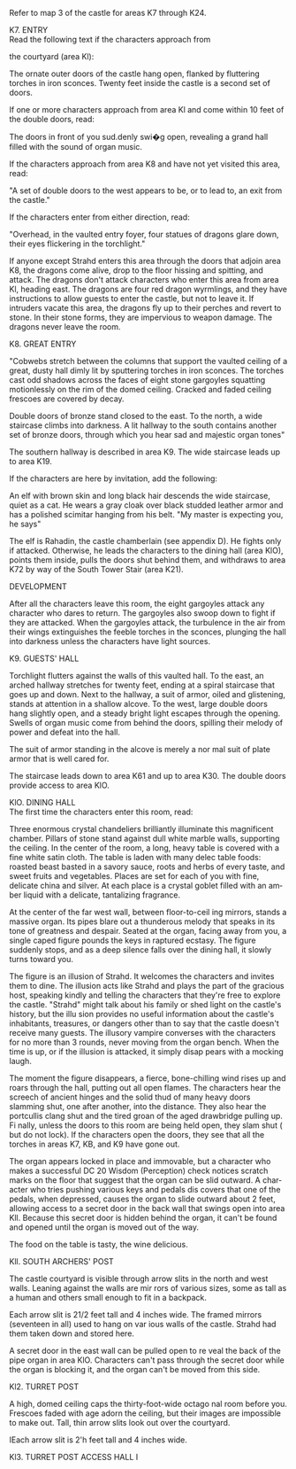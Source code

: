 Refer to map 3 of the castle for areas K7 through K24.

K7. ENTRY  
Read the following text if the characters approach from

the courtyard (area Kl):

The ornate outer doors of the castle hang open, flanked by fluttering torches in iron sconces. Twenty feet inside the castle is a second set of doors.

If one or more characters approach from area Kl and come within 10 feet of the double doors, read:

The doors in front of you sud.denly swi�g open, revealing a grand hall filled with the sound of organ music.

If the characters approach from area K8 and have not yet visited this area, read: 

"A set of double doors to the west appears to be, or to lead to, an exit from the castle."

If the characters enter from either direction, read:

"Overhead, in the vaulted entry foyer, four statues of dragons glare down, their eyes flickering in the torchlight."

If anyone except Strahd enters this area through the doors that adjoin area K8, the dragons come alive, drop to the floor hissing and spitting, and attack. The dragons don't attack characters who enter this area from area Kl, heading east. The dragons are four red dragon wyrmlings, and they have instructions to allow guests to enter the castle, but not to leave it. If intruders vacate this area, the dragons fly up to their perches and revert to stone. In their stone forms, they are impervious to weapon damage. The dragons never leave the room.

K8. GREAT ENTRY

"Cobwebs stretch between the columns that support the vaulted ceiling of a great, dusty hall dimly lit by sputtering torches in iron sconces. The torches cast odd shadows across the faces of eight stone gargoyles squatting motionlessly on the rim of the domed ceiling. Cracked and faded ceiling frescoes are covered by decay. 

Double doors of bronze stand closed to the east.
To the north, a wide staircase climbs into darkness. A lit hallway to the south contains another set of bronze doors, through which you hear sad and majestic organ tones"

The southern hallway is described in area K9. The wide staircase leads up to area K19.

If the characters are here by invitation, add the following:

An elf with brown skin and long black hair descends the wide staircase, quiet as a cat. He wears a gray cloak over black studded leather armor and has a polished scimitar hanging from his belt. "My master is expecting you, he says"

The elf is Rahadin, the castle chamberlain (see appendix D). He fights only if attacked. Otherwise, he leads the characters to the dining hall (area KlO), points them inside, pulls the doors shut behind them, and withdraws to area K72 by way of the South Tower Stair (area K21).

DEVELOPMENT

After all the characters leave this room, the eight gargoyles attack any character who dares to return. The gargoyles also swoop down to fight if they are attacked. When the gargoyles attack, the turbulence in the air from their wings extinguishes the feeble torches in the sconces, plunging the hall into darkness unless the characters have light sources.

K9. GUESTS' HALL

Torchlight flutters against the walls of this vaulted hall. To the east, an arched hallway stretches for twenty feet, ending at a spiral staircase that goes up and down. Next to the hallway, a suit of armor, oiled and glistening, stands at attention in a shallow alcove. To the west, large double doors hang slightly open, and a steady bright light escapes through the opening. Swells of organ music come from behind the doors, spilling their melody of power and defeat into the hall.

The suit of armor standing in the alcove is merely a nor­ mal suit of plate armor that is well cared for.

The staircase leads down to area K61 and up to area K30. The double doors provide access to area KlO.

KlO. DINING HALL  
The first time the characters enter this room, read:

Three enormous crystal chandeliers brilliantly illuminate this magnificent chamber. Pillars of stone stand against dull white marble walls, supporting the ceiling. In the center of the room, a long, heavy table is covered with a fine white satin cloth. The table is laden with many delec­ table foods: roasted beast basted in a savory sauce, roots and herbs of every taste, and sweet fruits and vegetables. Places are set for each of you with fine, delicate china and silver. At each place is a crystal goblet filled with an am­ ber liquid with a delicate, tantalizing fragrance.

At the center of the far west wall, between floor-to-ceil­ ing mirrors, stands a massive organ. Its pipes blare out a thunderous melody that speaks in its tone of greatness and despair. Seated at the organ, facing away from you, a single caped figure pounds the keys in raptured ecstasy. The figure suddenly stops, and as a deep silence falls over the dining hall, it slowly turns toward you.

The figure is an illusion of Strahd. It welcomes the characters and invites them to dine. The illusion acts like Strahd and plays the part of the gracious host, speaking kindly and telling the characters that they're free to explore the castle. "Strahd" might talk about his family or shed light on the castle's history, but the illu­ sion provides no useful information about the castle's inhabitants, treasures, or dangers other than to say that the castle doesn't receive many guests. The illusory vampire converses with the characters for no more than 3 rounds, never moving from the organ bench. When the time is up, or if the illusion is attacked, it simply disap­ pears with a mocking laugh.

The moment the figure disappears, a fierce, bone-chilling wind rises up and roars through the hall, putting out all open flames. The characters hear the screech of ancient hinges and the solid thud of many heavy doors slamming shut, one after another, into the distance. They also hear the portcullis clang shut and the tired groan of the aged drawbridge pulling up. Fi­ nally, unless the doors to this room are being held open, they slam shut ( but do not lock). If the characters open the doors, they see that all the torches in areas K7, KB, and K9 have gone out.

The organ appears locked in place and immovable, but a character who makes a successful DC 20 Wisdom (Perception) check notices scratch marks on the floor that suggest that the organ can be slid outward. A char­ acter who tries pushing various keys and pedals dis­ covers that one of the pedals, when depressed, causes the organ to slide outward about 2 feet, allowing access to a secret door in the back wall that swings open into area Kll. Because this secret door is hidden behind the organ, it can't be found and opened until the organ is moved out of the way.

The food on the table is tasty, the wine delicious.

Kll. SOUTH ARCHERS' POST

The castle courtyard is visible through arrow slits in the north and west walls. Leaning against the walls are mir­ rors of various sizes, some as tall as a human and others small enough to fit in a backpack.

Each arrow slit is 21/2 feet tall and 4 inches wide. The framed mirrors (seventeen in all) used to hang on var­ ious walls of the castle. Strahd had them taken down and stored here.

A secret door in the east wall can be pulled open to re­ veal the back of the pipe organ in area KlO. Characters can't pass through the secret door while the organ is blocking it, and the organ can't be moved from this side.

Kl2. TURRET POST

A high, domed ceiling caps the thirty-foot-wide octago­ nal room before you. Frescoes faded with age adorn the ceiling, but their images are impossible to make out. Tall, thin arrow slits look out over the courtyard.

IEach arrow slit is 2'h feet tall and 4 inches wide.

Kl3. TURRET POST ACCESS HALL I